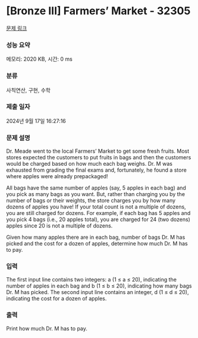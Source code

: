# [Bronze III] Farmers’ Market - 32305 

[문제 링크](https://www.acmicpc.net/problem/32305) 

### 성능 요약

메모리: 2020 KB, 시간: 0 ms

### 분류

사칙연산, 구현, 수학

### 제출 일자

2024년 9월 17일 16:27:16

### 문제 설명

<p>Dr. Meade went to the local Farmers’ Market to get some fresh fruits. Most stores expected the customers to put fruits in bags and then the customers would be charged based on how much each bag weighs. Dr. M was exhausted from grading the final exams and, fortunately, he found a store where apples were already prepackaged!</p>

<p>All bags have the same number of apples (say, 5 apples in each bag) and you pick as many bags as you want. But, rather than charging you by the number of bags or their weights, the store charges you by how many dozens of apples you have! If your total count is not a multiple of dozens, you are still charged for dozens. For example, if each bag has 5 apples and you pick 4 bags (i.e., 20 apples total), you are charged for 24 (two dozens) apples since 20 is not a multiple of dozens.</p>

<p>Given how many apples there are in each bag, number of bags Dr. M has picked and the cost for a dozen of apples, determine how much Dr. M has to pay.</p>

### 입력 

 <p>The first input line contains two integers: a (1 ≤ a ≤ 20), indicating the number of apples in each bag and b (1 ≤ b ≤ 20), indicating how many bags Dr. M has picked. The second input line contains an integer, d (1 ≤ d ≤ 20), indicating the cost for a dozen of apples.</p>

### 출력 

 <p>Print how much Dr. M has to pay.</p>

